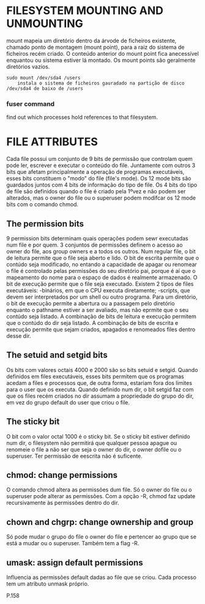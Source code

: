 # FILESYSTEM MOUNTING AND UNMOUNTING
mount mapeia um diretório dentro da árvode de ficheiros existente, chamado ponto de montagem (mount point), para a raiz do sistema de ficheiros recém criado.
O conteúdo anterior do mount point fica anecessível enquantou ou sistema estiver lá montado.
Os mount points são geralmente diretórios vazios.

	sudo mount /dev/sda4 /users
		instala o sistema de ficheiros gauradado na partição de disco /dev/sda4 de baixo de /users

### fuser command
find out which processes hold references to that filesystem.

# FILE ATTRIBUTES
Cada file possui um conjunto de 9 bits de permissão que controlam quem pode ler, escrever e executar o conteúdo do file. Juntamente com outros 3 bits que afetam principalmente a operação de programas executáveis, esses bits constituem o "modo" do file (file's mode).
Os 12 mode bits são guardados juntos com 4 bits de informação do tipo de file.
Os 4 bits do tipo de file são definidos quando o file é criado pela 1ºvez e não podem ser alterados, mas o owner do file ou o superuser podem modifcar os 12 mode bits com o comando chmod.


## The permission bits
9 permission bits determinam quais operações podem sewr executadas num file e por quem.
3 conjuntos de permissões definem o acesso ao owner do file, aos group owners e a todos os outros.
Num regular file, o bit de leitura permite que o file seja aberto e lido. O bit de escrita permite que o contúdo seja modificado, no entando a capacidade de apagar ou renomear o file é controlado pelas permissões do seu diretório pai, porque é aí que o mapeamento do nome para o espaço de dados é realmente armazenado. O bit de execução permite que o file seja executado. Existem 2 tipos de files executáveis:
	-binários, em que o CPU executa diretamente;
	-scripts, que devem ser interpretados por um shell ou outro programa.
Para um diretório, o bit de execução permite a abertura ou a passagem pelo diretório enquanto o pathname estiver a ser avaliado, mas não eprmite que o seu contúdo seja listado. A combinação de bits de leitura e execução permitem que o contúdo do dir seja listado. A combinação de bits de escrita e execução permite que sejam criados, apagados e renomeados files dentro desse dir.


## The setuid and setgid bits
Os bits com valores octais 4000 e 2000 são so bits setuid e setgid.
Quando definidos em files executáveis, esses bits permitem que os programas acedam a files e processos que, de outra forma, estariam fora dos limites para o user que os executa.
Quando definido num dir, o bit setgid faz com que os files recém criados no dir assumam a propriedade do grupo do dir, em vez do grupo default do user que criou o file.


## The sticky bit
O bit com o valor octal 1000 é o sticky bit.
Se o sticky bit estiver definido num dir, o filesystem não permitirá que qualquer pessoa apague ou renomeie o file a não ser que seja o owner do dir, o owner dofile ou o superuser. Ter permissão de eescrita não é suficente.


## chmod: change permissions
O comando chmod altera as permissões dum file.
Só o owner do file ou o superuser pode alterar as permissões.
Com a opção -R, chmod faz update recursivamente às permissões dentro do dir.


## chown and chgrp: change ownership and group
Só pode mudar o grupo do file o owner do file e pertencer ao grupo que se está a mudar ou o superuser.
Também tem a flag -R.


## umask: assign default permissions
Influencia as permissões default dadas ao file que se criou.
Cada processo tem um atributo unmask próprio.

P.158
